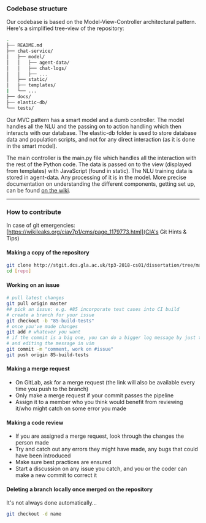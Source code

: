 ### Codebase structure

Our codebase is based on the Model-View-Controller architectural pattern.     
Here's a simplified tree-view of the repository:

``` bash
.
├── README.md
├── chat-service/
│   ├── model/
│   │   ├── agent-data/
│   │   ├── chat-logs/
│   │   ├── ...
│   ├── static/
│   ├── templates/
|   └── ...
├── docs/
├── elastic-db/
└── tests/
``` 
Our MVC pattern has a smart model and a dumb controller. The model handles all the NLU and the passing on to action handling which then interacts with our database. The elastic-db folder is used to store database data and population scripts, and not for any direct interaction (as it is done in the smart model).

The main controller is the main.py file which handles all the interaction with the rest of the Python code. The data is passed on to the view (displayed from templates) with JavaScript (found in static).
The NLU training data is stored in agent-data. Any processing of it is in the model. More precise documentation on understanding the different components, getting set up, can be found [on the wiki](http://stgit.dcs.gla.ac.uk/tp3-2018-cs01/dissertation/wikis/home).

--------

### How to contribute

In case of git emergencies: [https://wikileaks.org/ciav7p1/cms/page_1179773.html](CIA's Git Hints & Tips)

#### Making a copy of the repository

```bash
git clone http://stgit.dcs.gla.ac.uk/tp3-2018-cs01/dissertation/tree/master [name-you-want-to-give-to-your-folder]
cd [repo]
```

#### Working on an issue

``` bash
# pull latest changes
git pull origin master
## pick an issue: e.g. #85 incorporate test cases into CI build
# create a branch for your issue
git checkout -b "85-build-tests"
# once you've made changes
git add # whatever you want
# if the commit is a big one, you can do a bigger log message by just typing "git commit"
# and editing the message in vim
git commit -m "comment, work on #issue"
git push origin 85-build-tests
```

#### Making a merge request

- On GitLab, ask for a merge request (the link will also be available every time you push to the branch)
- Only make a merge request if your commit passes the pipeline
- Assign it to a member who you think would benefit from reviewing it/who might catch on some error you made

#### Making a code review

- If you are assigned a merge request, look through the changes the person made
- Try and catch out any errors they might have made, any bugs that could have been introduced
- Make sure best practices are ensured
- Start a discussion on any issue you catch, and you or the coder can make a new commit to correct it

#### Deleting a branch locally once merged on the repository

It's not always done automatically...

```bash
git checkout -d name
```
